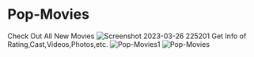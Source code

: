 # Pop-Movies
Check Out All New Movies
![Screenshot 2023-03-26 225201](https://user-images.githubusercontent.com/109915538/227793127-69057b1e-685a-4418-a2cc-689197b2712f.png)
Get Info of Rating,Cast,Videos,Photos,etc.
![Pop-Movies1](https://user-images.githubusercontent.com/109915538/227793646-dcdfc7da-8110-493f-92fb-64df1da45508.png)
![Pop-Movies](https://user-images.githubusercontent.com/109915538/227793472-30208b9d-fe23-4d45-bd8f-29f5ecc773e9.png)

